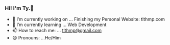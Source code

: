 

### Hi! I'm Ty.👋

<!--
**tlthmp/tlthmp** is a ✨ _special_ ✨ repository because its `README.md` (this file) appears on your GitHub profile.

Here:
-->

- 🔭 I’m currently working on ... Finishing my Personal Website: tlthmp.com
- 🌱 I’m currently learning ... Web Development
- 📫 How to reach me: ... tlthmp@gmail.com
- 😄 Pronouns: ...He/Him


